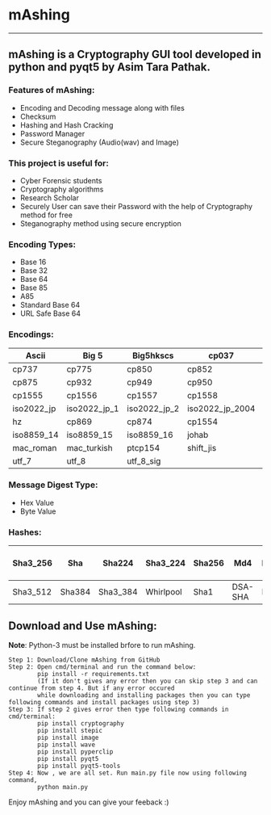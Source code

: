 # mAshing
---
## mAshing is a Cryptography GUI tool developed in python and pyqt5 by Asim Tara Pathak.

### Features of mAshing:

- Encoding and Decoding message along with files
- Checksum
- Hashing and Hash Cracking
- Password Manager
- Secure Steganography (Audio(wav) and Image)

### This project is useful for:

- Cyber Forensic students
- Cryptography algorithms
- Research Scholar
- Securely User can save their Password with the help of Cryptography method for free
- Steganography method using secure encryption

### Encoding Types:

- Base 16
- Base 32
- Base 64
- Base 85
- A85
- Standard Base 64
- URL Safe Base 64

### Encodings:
 
| Ascii | Big 5 | Big5hkscs | cp037 | cp273 | cp424 | cp437 | cp500 | cp720 | cp862 | cp863 | cp865 |
|-----|-----|-----|-----|-----|-----|-----|-----|-----|-----|-----|-----|
| cp737 | cp775 | cp850 | cp852 | cp855 | cp856 | cp857 | cp858 | cp860 | cp861 | cp864 | cp866 |
| cp875 | cp932 | cp949 | cp950 | cp1006 | cp1026 | cp1125 | cp1140 | cp1250 | cp1251 |  cp1552 | cp1553 |
| cp1555 | cp1556 | cp1557 | cp1558 | cp65001 | euc_jp | euc_jis_2004 | euc_jisx0213 | euc_kr | gb2312 | gbk | gb18030 |
| iso2022_jp | iso2022_jp_1 | iso2022_jp_2 | iso2022_jp_2004 | iso22_jp_3 | iso2022_jp_ext | iso2022_kr | latin_1 | iso8859_2 | iso8859_3 | iso8859_4 | iso8859_5 |
| hz | cp869 | cp874 | cp1554 | iso8859_6 | iso8859_7 | iso8859_8 | iso8859_9 | iso8859_10 | iso8859_11 | iso8859_12 | iso8859_13 |
| iso8859_14 | iso8859_15 | iso8859_16 | johab | koi8_r | koi8_t | koi8_u | kz1048 | mac_cyrillic | mac_geek | mac_iceland | mac_latin2 |
| mac_roman | mac_turkish | ptcp154 | shift_jis | shift_jis_2004 | shift_jisx0213 | utf_32 | utf_32_be| utf_32_le | utf_16 | utf_16_be | utf_16_le |
| utf_7 | utf_8 | utf_8_sig |

### Message Digest Type:
- Hex Value
- Byte Value

### Hashes:

| Sha3_256 | Sha | Sha224 | Sha3_224 | Sha256 | Md4 | Md5 | DSAWithSHA | Sha512 | Ripemd160 | ECDSA-With-Sha1 | 
|---|---|---|---|---|---|---|---|---|---|---|
| Sha3_512 | Sha384 | Sha3_384 | Whirlpool | Sha1 | DSA-SHA | DSA | Blake2b | DSA Encryption | Sha224 | Blake2s|


## Download and Use mAshing:

**Note**: Python-3 must be installed brfore to run mAshing. 
```
Step 1: Download/Clone mAshing from GitHub
Step 2: Open cmd/terminal and run the command below:
        pip install -r requirements.txt
        (If it don't gives any error then you can skip step 3 and can continue from step 4. But if any error occured 
        while downloading and installing packages then you can type following commands and install packages using step 3)
Step 3: If step 2 gives error then type following commands in cmd/terminal:
        pip install cryptography
        pip install stepic
        pip install image
        pip install wave
        pip install pyperclip
        pip install pyqt5
        pip install pyqt5-tools
Step 4: Now , we are all set. Run main.py file now using following command,
        python main.py
```

Enjoy mAshing and you can give your feeback :)
